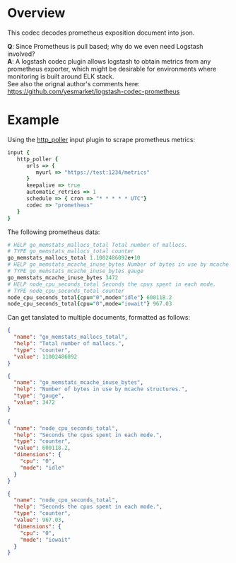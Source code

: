 # Overview

This codec decodes prometheus exposition document into json.

**Q**: Since Prometheus is pull based; why do we even need Logstash involved?</br>
**A**: A logstash codec plugin allows logstash to obtain metrics from any prometheus exporter, which might be desirable for environments where monitoring is built around ELK stack.<br>
See also the orignal author's comments here: https://github.com/yesmarket/logstash-codec-prometheus

# Example

Using the [http_poller](https://www.elastic.co/guide/en/logstash/current/plugins-inputs-http_poller.html) input plugin to scrape prometheus metrics:
```ruby
input {
   http_poller {
      urls => {
         myurl => "https://test:1234/metrics"
      }
      keepalive => true
      automatic_retries => 1
      schedule => { cron => "* * * * * UTC"}
      codec => "prometheus"
   }
}
```

The following prometheus data:
```ruby
# HELP go_memstats_mallocs_total Total number of mallocs.
# TYPE go_memstats_mallocs_total counter
go_memstats_mallocs_total 1.1002486092e+10
# HELP go_memstats_mcache_inuse_bytes Number of bytes in use by mcache structures.
# TYPE go_memstats_mcache_inuse_bytes gauge
go_memstats_mcache_inuse_bytes 3472
# HELP node_cpu_seconds_total Seconds the cpus spent in each mode.
# TYPE node_cpu_seconds_total counter
node_cpu_seconds_total{cpu="0",mode="idle"} 600118.2
node_cpu_seconds_total{cpu="0",mode="iowait"} 967.03
```

Can get tanslated to multiple documents, formatted as follows:
```json
{
  "name": "go_memstats_mallocs_total",
  "help": "Total number of mallocs.",
  "type": "counter",
  "value": 11002486092
}
```

```json
{
  "name": "go_memstats_mcache_inuse_bytes",
  "help": "Number of bytes in use by mcache structures.",
  "type": "gauge",
  "value": 3472
}
```

```json
{
  "name": "node_cpu_seconds_total",
  "help": "Seconds the cpus spent in each mode.",
  "type": "counter",
  "value": 600118.2,
  "dimensions": {
    "cpu": "0",
    "mode": "idle"
  }
}
```

```json
{
  "name": "node_cpu_seconds_total",
  "help": "Seconds the cpus spent in each mode.",
  "type": "counter",
  "value": 967.03,
  "dimensions": {
    "cpu": "0",
    "mode": "iowait"
  }
}
```
